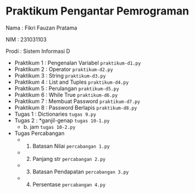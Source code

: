 # Praktikum Pengantar Pemrograman
<p> Nama : Fikri Fauzan Pratama </p>
<p> NIM : 231031103 </p>
<p> Prodi : Sistem Informasi D </p>
  
* Praktikum 1 : Pengenalan Variabel
  `praktikum-d1.py`
* Praktikum 2 : Operator
  `praktikum-d2.py` 
* Praktikum 3 : String
  `praktikum-d3.py`
* Praktikum 4 : List and Tuples
  `praktikum-d4.py`
* Praktikum 5 : Perulangan
  `praktikum-d5.py`
* Praktikum 6 : While True
  `praktikum-d6.py`
* Praktikum 7 : Membuat Password
  `praktikum-d7.py`
* Praktikum 8 : Password Berlapis
  `praktikum-d8.py`
* Tugas 1 : Dictionaries
  `tugas 9.py`
* Tugas 2 :
   *ganjil-genap
  `tugas 10-1.py`
    * b. jam
  `tugas 10-2.py`
* Tugas Percabangan
    * 1. Batasan Nilai
  `percabangan 1.py`
    * 2. Panjang str
  `percabangan 2.py`
    * 3. Batasan Pendapatan
  `percabangan 3.py`
    * 4. Persentase
  `percabangan 4.py`
